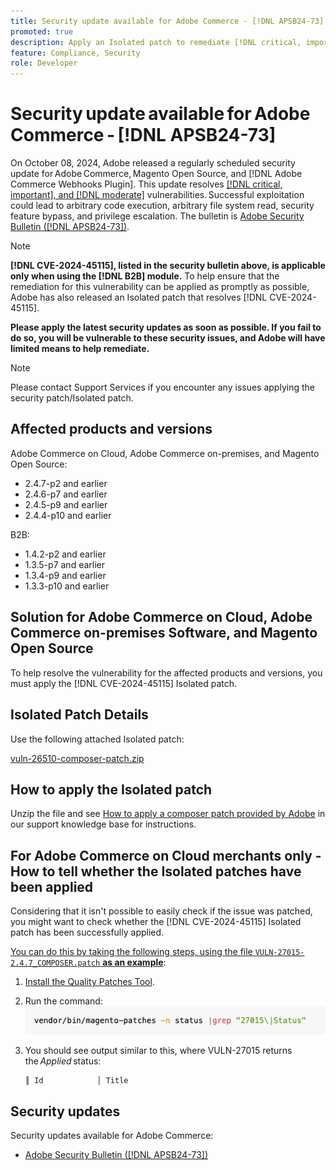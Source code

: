 ```yaml
---
title: Security update available for Adobe Commerce - [!DNL APSB24-73]
promoted: true
description: Apply an Isolated patch to remediate [!DNL critical, important, and moderate vulnerabilities] for Adobe Commerce 2.4.7-p3, 2.4.6-p8, 2.4.5-p10,  2.4.4-p11, and earlier versions instances only running [!DNL B2B] module.
feature: Compliance, Security
role: Developer
---
```

# Security update available for Adobe Commerce - [!DNL APSB24-73]

On October 08, 2024, Adobe released a regularly scheduled security update for Adobe Commerce, Magento Open Source, and [!DNL Adobe Commerce Webhooks Plugin].
This update resolves [[!DNL critical, important], and [!DNL moderate]](https://helpx.adobe.com/security/severity-ratings.html) vulnerabilities. Successful exploitation could lead to arbitrary code execution, arbitrary file system read, security feature bypass, and privilege escalation. The bulletin is [Adobe Security Bulletin ([!DNL APSB24-73])](https://helpx.adobe.com/security/products/magento/apsb24-73.html).  

>[!NOTE]
>
>**[!DNL CVE-2024-45115], listed in the security bulletin above, is applicable only when using the [!DNL B2B] module.** To help ensure that the remediation for this vulnerability can be applied as promptly as possible, Adobe has also released an Isolated patch that resolves [!DNL CVE-2024-45115]. 

**Please apply the latest security updates as soon as possible. If you fail to do so, you will be vulnerable to these security issues, and Adobe will have limited means to help remediate.**

>[!NOTE]
>
>Please contact Support Services if you encounter any issues applying the security patch/Isolated patch.
 
## Affected products and versions

Adobe Commerce on Cloud, Adobe Commerce on-premises, and Magento Open Source:

* 2.4.7-p2 and earlier
* 2.4.6-p7 and earlier
* 2.4.5-p9 and earlier
* 2.4.4-p10 and earlier

B2B:

* 1.4.2-p2 and earlier
* 1.3.5-p7 and earlier
* 1.3.4-p9 and earlier
* 1.3.3-p10 and earlier


## Solution for Adobe Commerce on Cloud, Adobe Commerce on-premises Software, and Magento Open Source 

To help resolve the vulnerability for the affected products and versions, you must apply the [!DNL CVE-2024-45115] Isolated patch.

## Isolated Patch Details

Use the following attached Isolated patch:

[vuln-26510-composer-patch.zip](assets/vuln-26510-composer-patch.zip)

## How to apply the Isolated patch

Unzip the file and see [How to apply a composer patch provided by Adobe](https://experienceleague.adobe.com/docs/commerce-knowledge-base/kb/how-to/how-to-apply-a-composer-patch-provided-by-magento.html) in our support knowledge base for instructions.

## For Adobe Commerce on Cloud merchants only - How to tell whether the Isolated patches have been applied

Considering that it isn't possible to easily check if the issue was patched, you might want to check whether the [!DNL CVE-2024-45115] Isolated patch has been successfully applied. 

<u>You can do this by taking the following steps, using the file `VULN-27015-2.4.7_COMPOSER.patch` **as an example**</u>:

1. [Install the Quality Patches Tool](https://experienceleague.adobe.com/docs/commerce-operations/tools/quality-patches-tool/usage.html).
1. Run the command:<br>
 ![cve-2024-34102-tell-if-patch-applied-code](assets/cve-2024-34102-tell-if-patch-applied-code.png)
1. You should see output similar to this, where VULN-27015 returns the *Applied* status:

    ```bash
    ║ Id            │ Title                                                        │ Category        │ Origin                 │ Status      │ Details                                          ║ ║ N/A           │ ../m2-hotfixes/VULN-27015-2.4.7_COMPOSER_patch.patch      │ Other           │ Local                  │ Applied     │ Patch type: Custom                                
    ```

<!-- For Step 2:
     ```bash
    vendor/bin/magento-patches -n status |grep "27015\|Status"
     ```
-->

## Security updates

Security updates available for Adobe Commerce:

* [Adobe Security Bulletin ([!DNL APSB24-73])](https://helpx.adobe.com/security/products/magento/apsb24-73.html)
